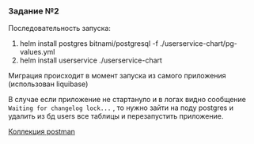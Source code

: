 ### Задание №2

Последовательность запуска:
1. helm install postgres bitnami/postgresql -f ./userservice-chart/pg-values.yml
2. helm install userservice ./userservice-chart

Миграция происходит в момент запуска из самого приложения (использован liquibase)

В случае если приложение не стартануло и в логах видно сообщение `Waiting for changelog lock...`
, то нужно зайти на поду postgres и удалить из бд users все таблицы и перезапустить приложение.

[Коллекция postman](./OtusHomework2.postman_collection.json)